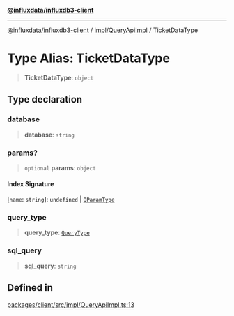 [**@influxdata/influxdb3-client**](../../../index.md)

***

[@influxdata/influxdb3-client](../../../modules.md) / [impl/QueryApiImpl](../index.md) / TicketDataType

# Type Alias: TicketDataType

> **TicketDataType**: `object`

## Type declaration

### database

> **database**: `string`

### params?

> `optional` **params**: `object`

#### Index Signature

 \[`name`: `string`\]: `undefined` \| [`QParamType`](../../../QueryApi/type-aliases/QParamType.md)

### query\_type

> **query\_type**: [`QueryType`](../../../options/type-aliases/QueryType.md)

### sql\_query

> **sql\_query**: `string`

## Defined in

[packages/client/src/impl/QueryApiImpl.ts:13](https://github.com/InfluxCommunity/influxdb3-js/blob/6328be2232de5032f7226e569b6b0154d8900f73/packages/client/src/impl/QueryApiImpl.ts#L13)
